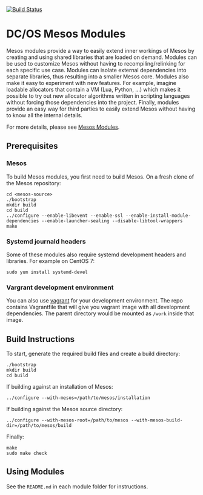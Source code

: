 [![Build Status](https://jenkins.mesosphere.com/service/jenkins/buildStatus/icon?job=mesos/modules/DCOS_Mesos_Modules-nightly)](https://jenkins.mesosphere.com/service/jenkins/job/mesos/job/modules/job/DCOS_Mesos_Modules-nightly/)

# DC/OS Mesos Modules

Mesos modules provide a way to easily extend inner workings of Mesos by creating
and using shared libraries that are loaded on demand. Modules can be used to
customize Mesos without having to recompiling/relinking for each specific use
case. Modules can isolate external dependencies into separate libraries, thus
resulting into a smaller Mesos core. Modules also make it easy to experiment
with new features. For example, imagine loadable allocators that contain a VM
(Lua, Python, …) which makes it possible to try out new allocator algorithms
written in scripting languages without forcing those dependencies into the
project. Finally, modules provide an easy way for third parties to easily extend
Mesos without having to know all the internal details.

For more details, please see
[Mesos Modules](http://mesos.apache.org/documentation/latest/modules/).

## Prerequisites

### Mesos

To build Mesos modules, you first need to build Mesos.
On a fresh clone of the Mesos repository:
```
cd <mesos-source>
./bootstrap
mkdir build
cd build
../configure --enable-libevent --enable-ssl --enable-install-module-dependencies --enable-launcher-sealing --disable-libtool-wrappers
make
```

### Systemd journald headers

Some of these modules also require systemd development headers and libraries.
For example on CentOS 7:
```
sudo yum install systemd-devel
```

### Vargrant development environment

You can also use [vagrant](https://www.vagrantup.com/) for your development
environment. The repo contains Vagrantfile that will give you vagrant image with
all development dependencies. The parent directory would be mounted as `/work`
inside that image.

## Build Instructions

To start, generate the required build files and create a build directory:
```
./bootstrap
mkdir build
cd build
```

If building against an installation of Mesos:
```
../configure --with-mesos=/path/to/mesos/installation
```

If building against the Mesos source directory:
```
../configure --with-mesos-root=/path/to/mesos --with-mesos-build-dir=/path/to/mesos/build
```

Finally:
```
make
sudo make check
```

## Using Modules

See the `README.md` in each module folder for instructions.

